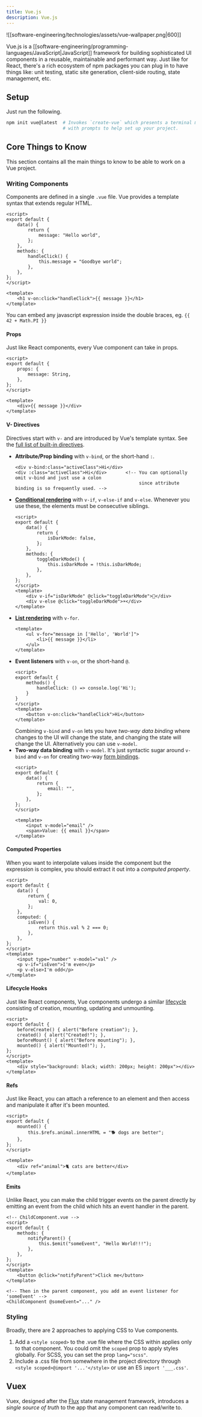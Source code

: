 ```yaml
---
title: Vue.js
description: Vue.js
---
```


![[software-engineering/technologies/assets/vue-wallpaper.png|600]]

Vue.js is a [[software-engineering/programming-languages/JavaScript|JavaScript]] framework for building sophisticated UI components in a reusable, maintainable and performant way. Just like for React, there's a rich ecosystem of npm packages you can plug in to have things like: unit testing, static site generation, client-side routing, state management, etc.

## Setup
Just run the following.
```bash
npm init vue@latest  # Invokes `create-vue` which presents a terminal menu
                     # with prompts to help set up your project.
```

## Core Things to Know
This section contains all the main things to know to be able to work on a Vue project.

### Writing Components
Components are defined in a single `.vue` file. Vue provides a template syntax that extends regular HTML.
```vue
<script>
export default {
    data() {
        return {
            message: "Hello world",
        };
    },
    methods: {
        handleClick() {
            this.message = "Goodbye world";
        },
    },
};
</script>

<template>
    <h1 v-on:click="handleClick">{{ message }}</h1>
</template>
```
You can embed any javascript expression inside the double braces, eg. `{{ 42 + Math.PI }}`

#### Props
Just like React components, every Vue component can take in props.
```vue
<script>
export default {
    props: {
        message: String,
    },
};
</script>

<template>
    <div>{{ message }}</div>
</template>
```

#### V- Directives
Directives start with `v-` and are introduced by Vue's template syntax. See the [full list of built-in directives](https://vuejs.org/api/built-in-directives.html).
- **Attribute/Prop binding** with `v-bind`, or the short-hand `:`.
	```vue
	<div v-bind:class="activeClass">Hi</div>
	<div :class="activeClass">Hi</div>       <!-- You can optionally omit v-bind and just use a colon
	                                              since attribute binding is so frequently used. -->
	```
- **[Conditional rendering](https://vuejs.org/guide/essentials/conditional.html)** with `v-if`, `v-else-if` and `v-else`. Whenever you use these, the elements must be consecutive siblings.
	```vue
	<script>
	export default {
	    data() {
	        return {
	            isDarkMode: false,
	        };
	    },
	    methods: {
	        toggleDarkMode() {
	            this.isDarkMode = !this.isDarkMode;
	        },
	    },
	};
	</script>
	<template>
	    <div v-if="isDarkMode" @click="toggleDarkMode">🌙</div>
	    <div v-else @click="toggleDarkMode">☀️</div>
	</template>
	```
- **[List rendering](https://vuejs.org/guide/essentials/list.html)** with `v-for`. 
	```vue
	<template>
	    <ul v-for="message in ['Hello', 'World']">
	        <li>{{ message }}</li>
	    </ul>
	</template>
	```
- **Event listeners** with `v-on`, or the short-hand `@`.
	```vue
	<script>
	export default {
	    methods() {
	        handleClick: () => console.log('Hi');
	    }
	}
	</script>
	<template>
		<button v-on:click="handleClick">Hi</button>
	</template>
	```
	Combining `v-bind` and `v-on` lets you have *two-way data binding* where changes to the UI will change the state, and changing the state will change the UI. Alternatively you can use `v-model`.
- **Two-way data binding** with `v-model`. It's just syntactic sugar around `v-bind` and `v-on` for creating two-way [form bindings](https://vuejs.org/guide/essentials/forms.html).
	```vue
	<script>
	export default {
	    data() {
	        return {
	            email: "",
	        };
	    },
	};
	</script>
	
	<template>
	    <input v-model="email" />
	    <span>Value: {{ email }}</span>
	</template>
	```

#### Computed Properties
When you want to interpolate values inside the component but the expression is complex, you should extract it out into a *computed property*.
```vue
<script>
export default {
    data() {
        return {
            val: 0,
        };
    },
    computed: {
        isEven() {
            return this.val % 2 === 0;
        },
    },
};
</script>
<template>
    <input type="number" v-model="val" />
    <p v-if="isEven">I'm even</p>
    <p v-else>I'm odd</p>
</template>
```

#### Lifecycle Hooks
Just like React components, Vue components undergo a similar [lifecycle](https://vuejs.org/api/options-lifecycle.html) consisting of creation, mounting, updating and unmounting.
```vue
<script>
export default {
    beforeCreate() { alert("Before creation"); },
    created() { alert("Created!"); },
    beforeMount() { alert("Before mounting"); },
    mounted() { alert("Mounted!"); },
};
</script>
<template>
    <div style="background: black; width: 200px; height: 200px"></div>
</template>
```

#### Refs
Just like React, you can attach a reference to an element and then access and manipulate it after it's been mounted.
```vue
<script>
export default {
    mounted() {
        this.$refs.animal.innerHTML = "🐕 dogs are better";
    },
};
</script>

<template>
    <div ref="animal">🐈 cats are better</div>
</template>
```

#### Emits
Unlike React, you can make the child trigger events on the parent directly by emitting an event from the child which hits an event handler in the parent.
```vue
<!-- ChildComponent.vue -->
<script>
export default {
    methods: {
        notifyParent() {
            this.$emit("someEvent", "Hello World!!!");
        },
    },
};
</script>
<template>
    <button @click="notifyParent">Click me</button>
</template>

<!-- Then in the parent component, you add an event listener for 'someEvent' -->
<ChildComponent @someEvent="..." />
```

### Styling
Broadly, there are 2 approaches to applying CSS to Vue components.
1. Add a `<style scoped>` to the .vue file where the CSS within applies only to that component. You could omit the `scoped` prop to apply styles globally. For SCSS, you can set the prop `lang="scss"`.
2. Include a .css file from somewhere in the project directory through `<style scoped>@import '...'</style>` or use an ES `import '___.css'`.

## Vuex
Vuex, designed after the [Flux](https://facebook.github.io/flux/docs/in-depth-overview/) state management framework, introduces a *single source of truth* to the app that any component can read/write to.

